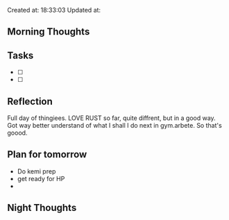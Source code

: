 Created at: 18:33:03 Updated at: 
 ## Morning Thoughts 

 ## Tasks 
 - [ ] 
 - [ ] 
 ## Reflection 
Full day of thingiees. LOVE RUST so far, quite diffrent, but in a good way.
Got way better understand of what I shall I do next in gym.arbete. So that's
goood.

## Plan for tomorrow 
 *  Do kemi prep
 *  get ready for HP
 *  
 ## Night Thoughts 

 
